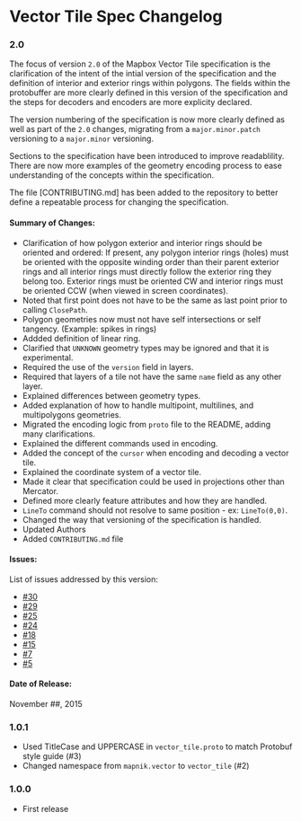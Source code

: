 # Vector Tile Spec Changelog

### 2.0

The focus of version `2.0` of the Mapbox Vector Tile specification is the clarification of the intent of the intial version of the specification and the definition of interior and exterior rings within polygons. The fields within the protobuffer are more clearly defined in this version of the specification and the steps for decoders and encoders are more explicity declared. 

The version numbering of the specification is now more clearly defined as well as part of the `2.0` changes, migrating from a `major.minor.patch` versioning to a `major.minor` versioning. 

Sections to the specification have been introduced to improve readablility. There are now more examples of the geometry encoding process to ease understanding of the concepts within the specification.

The file [CONTRIBUTING.md] has been added to the repository to better define a repeatable process for changing the specification.

#### Summary of Changes:

 - Clarification of how polygon exterior and interior rings should be oriented and ordered: If present, any polygon interior rings (holes) must be oriented with the opposite winding order than their parent exterior rings and all interior rings must directly follow the exterior ring they belong too. Exterior rings must be oriented CW and interior rings must be oriented CCW (when viewed in screen coordinates).
 - Noted that first point does not have to be the same as last point prior to calling `ClosePath`.
 - Polygon geometries now must not have self intersections or self tangency. (Example: spikes in rings)
 - Addded definition of linear ring.
 - Clarified that `UNKNOWN` geometry types may be ignored and that it is experimental.
 - Required the use of the `version` field in layers.
 - Required that layers of a tile not have the same `name` field as any other layer.
 - Explained differences between geometry types.
 - Added explanation of how to handle multipoint, multilines, and multipolygons geometries.
 - Migrated the encoding logic from `proto` file to the README, adding many clarifications.
 - Explained the different commands used in encoding.
 - Added the concept of the `cursor` when encoding and decoding a vector tile.
 - Explained the coordinate system of a vector tile.
 - Made it clear that specification could be used in projections other than Mercator.
 - Defined more clearly feature attributes and how they are handled.
 - `LineTo` command should not resolve to same position - ex: `LineTo(0,0)`.
 - Changed the way that versioning of the specification is handled. 
 - Updated Authors
 - Added `CONTRIBUTING.md` file

#### Issues:

 List of issues addressed by this version:

 - [#30](https://github.com/mapbox/vector-tile-spec/issues/30) 
 - [#29](https://github.com/mapbox/vector-tile-spec/issues/29) 
 - [#25](https://github.com/mapbox/vector-tile-spec/issues/25) 
 - [#24](https://github.com/mapbox/vector-tile-spec/issues/24) 
 - [#18](https://github.com/mapbox/vector-tile-spec/issues/18) 
 - [#15](https://github.com/mapbox/vector-tile-spec/issues/15) 
 - [#7](https://github.com/mapbox/vector-tile-spec/issues/7) 
 - [#5](https://github.com/mapbox/vector-tile-spec/issues/5) 

#### Date of Release:

November ##, 2015

### 1.0.1

 - Used TitleCase and UPPERCASE in `vector_tile.proto` to match Protobuf style guide (#3)
 - Changed namespace from `mapnik.vector` to `vector_tile` (#2)

### 1.0.0

 - First release

